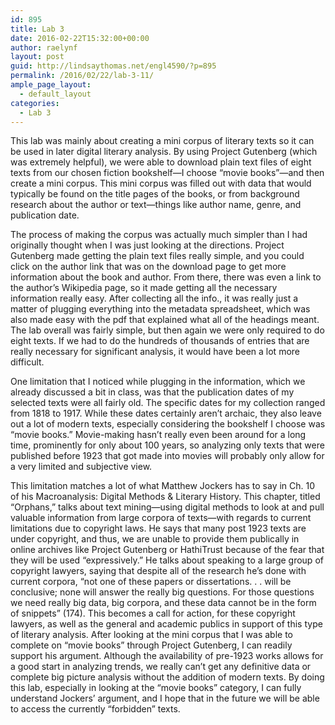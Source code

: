 ```yaml
---
id: 895
title: Lab 3
date: 2016-02-22T15:32:00+00:00
author: raelynf
layout: post
guid: http://lindsaythomas.net/engl4590/?p=895
permalink: /2016/02/22/lab-3-11/
ample_page_layout:
  - default_layout
categories:
  - Lab 3
---
```

This lab was mainly about creating a mini corpus of literary texts so it can be used in later digital literary analysis. By using Project Gutenberg (which was extremely helpful), we were able to download plain text files of eight texts from our chosen fiction bookshelf—I choose “movie books”—and then create a mini corpus. This mini corpus was filled out with data that would typically be found on the title pages of the books, or from background research about the author or text—things like author name, genre, and publication date. 

The process of making the corpus was actually much simpler than I had originally thought when I was just looking at the directions. Project Gutenberg made getting the plain text files really simple, and you could click on the author link that was on the download page to get more information about the book and author. From there, there was even a link to the author’s Wikipedia page, so it made getting all the necessary information really easy. After collecting all the info., it was really just a matter of plugging everything into the metadata spreadsheet, which was also made easy with the pdf that explained what all of the headings meant. The lab overall was fairly simple, but then again we were only required to do eight texts. If we had to do the hundreds of thousands of entries that are really necessary for significant analysis, it would have been a lot more difficult. 

One limitation that I noticed while plugging in the information, which we already discussed a bit in class, was that the publication dates of my selected texts were all fairly old. The specific dates for my collection ranged from 1818 to 1917. While these dates certainly aren’t archaic, they also leave out a lot of modern texts, especially considering the bookshelf I choose was “movie books.” Movie-making hasn’t really even been around for a long time, prominently for only about 100 years, so analyzing only texts that were published before 1923 that got made into movies will probably only allow for a very limited and subjective view.

This limitation matches a lot of what Matthew Jockers has to say in Ch. 10 of his Macroanalysis: Digital Methods & Literary History. This chapter, titled “Orphans,” talks about text mining—using digital methods to look at and pull valuable information from large corpora of texts—with regards to current limitations due to copyright laws. He says that many post 1923 texts are under copyright, and thus, we are unable to provide them publically in online archives like Project Gutenberg or HathiTrust because of the fear that they will be used “expressively.” He talks about speaking to a large group of copyright lawyers, saying that despite all of the research he’s done with current corpora, “not one of these papers or dissertations. . . will be conclusive; none will answer the really big questions. For those questions we need really big data, big corpora, and these data cannot be in the form of snippets” (174). This becomes a call for action, for these copyright lawyers, as well as the general and academic publics in support of this type of literary analysis. After looking at the mini corpus that I was able to complete on “movie books” through Project Gutenberg, I can readily support his argument. Although the availability of pre-1923 works allows for a good start in analyzing trends, we really can’t get any definitive data or complete big picture analysis without the addition of modern texts. By doing this lab, especially in looking at the “movie books” category, I can fully understand Jockers’ argument, and I hope that in the future we will be able to access the currently “forbidden” texts.